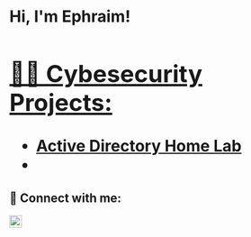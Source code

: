 <h1>Hi, I'm Ephraim! <br/><a href="https://github.com/ephraim494"> <a href="https://www.linkedin.com/in/ephraim-adjei-9977642b5//">
<h2>👨‍💻 Cybesecurity Projects:</h2>

 
  - [Active Directory Home Lab]()
- 

<h2> 🤳 Connect with me:</h2>


[<img align="left" alt="JoshMadakor | LinkedIn" width="22px" src="https://cdn.jsdelivr.net/npm/simple-icons@v3/icons/linkedin.svg" />][linkedin]



[linkedin]: https://www.linkedin.com/in/ephraim-adjei-9977642b5?utm_source=share&utm_campaign=share_via&utm_content=profile&utm_medium=android_app

<!--
**Ephraim494/Ephraim494** is a ✨ _special_ ✨ repository because its `README.md` (this file) appears on your GitHub profile.

Here are some ideas to get you started:

- 🔭 I’m currently working on ...
- 🌱 I’m currently learning ...
- 👯 I’m looking to collaborate on ...
- 🤔 I’m looking for help with ...
- 💬 Ask me about ...
- 📫 How to reach me: ...
- 😄 Pronouns: ...
- ⚡ Fun fact: ...
-->
